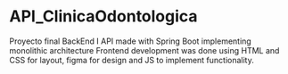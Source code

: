 # API_ClinicaOdontologica
Proyecto final BackEnd I
API made with Spring Boot implementing monolithic architecture
Frontend development was done using HTML and CSS for layout, figma for design and JS to implement functionality.
